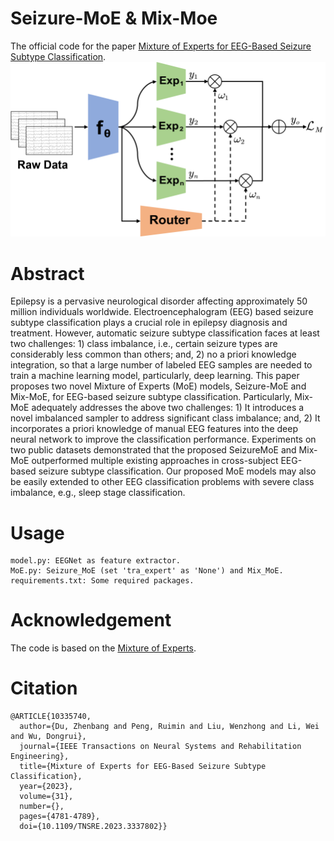 # Seizure-MoE & Mix-Moe
The official code for the paper [Mixture of Experts for EEG-Based Seizure Subtype Classification](https://ieeexplore.ieee.org/document/10335740).
<img width="600" alt="image" src="Figure1.png"> 

# Abstract
Epilepsy is a pervasive neurological disorder affecting approximately 50 million individuals worldwide. Electroencephalogram (EEG) based seizure subtype classification plays a crucial role in epilepsy diagnosis and treatment. However, automatic seizure subtype classification faces at least two challenges: 1) class imbalance, i.e., certain seizure types are considerably less common than others; and, 2) no a priori knowledge integration, so that a large number of labeled EEG samples are needed to train a machine learning model, particularly, deep learning. This paper proposes two novel Mixture of Experts (MoE) models, Seizure-MoE and Mix-MoE, for EEG-based seizure subtype classification. Particularly, Mix-MoE adequately addresses the above two challenges: 1) It introduces a novel imbalanced sampler to address significant class imbalance; and, 2) It incorporates a priori knowledge of manual EEG features into the deep neural network to improve the classification performance. Experiments on two public datasets demonstrated that the proposed SeizureMoE and Mix-MoE outperformed multiple existing approaches in cross-subject EEG-based seizure subtype classification. Our proposed MoE models may also be easily extended to other EEG classification problems with severe class imbalance, e.g., sleep stage classification.

# Usage
```
model.py: EEGNet as feature extractor.
MoE.py: Seizure_MoE (set 'tra_expert' as 'None') and Mix_MoE.
requirements.txt: Some required packages.
```
# Acknowledgement
The code is based on the [Mixture of Experts](https://github.com/davidmrau/mixture-of-experts).
# Citation
```
@ARTICLE{10335740,
  author={Du, Zhenbang and Peng, Ruimin and Liu, Wenzhong and Li, Wei and Wu, Dongrui},
  journal={IEEE Transactions on Neural Systems and Rehabilitation Engineering}, 
  title={Mixture of Experts for EEG-Based Seizure Subtype Classification}, 
  year={2023},
  volume={31},
  number={},
  pages={4781-4789},
  doi={10.1109/TNSRE.2023.3337802}}
```
